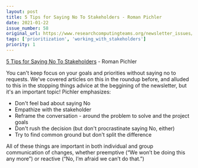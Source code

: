 ```yaml
---
layout: post
title: 5 Tips for Saying No To Stakeholders - Roman Pichler
date: 2021-01-22
issue_number: 58
original_url: https://www.researchcomputingteams.org/newsletter_issues/0058
tags: ['prioritization', 'working_with_stakeholders']
priority: 1
---
```


<!-- markdownlint-disable MD033 -->
<!-- markdownlint-disable MD041 -->
<!-- markdownlint-disable MD049 -->

[5 Tips for Saying No To Stakeholders](https://www.romanpichler.com/blog/tips-for-saying-no-to-stakeholders/) - Roman Pichler

You can't keep focus on your goals and priorities without saying no to requests. We've covered articles on this in the roundup before, and alluded to this in the stopping things advice at the beggining of the newsletter, but it's an important topic! Pichler emphasizes:

- Don't feel bad about saying No
- Empathize with the stakeholder
- Reframe the conversation - around the problem to solve and the project goals
- Don't rush the decision (but don't procrastinate saying No, either)
- Try to find common ground but don't split the difference

All of these things are important in both individual and group communication of changes, whether preemptive (“We won’t be doing this any more”) or reactive (“No, I’m afraid we can’t do that.”)